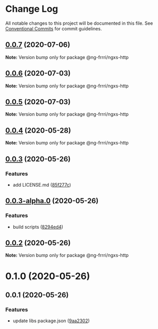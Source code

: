 # Change Log

All notable changes to this project will be documented in this file.
See [Conventional Commits](https://conventionalcommits.org) for commit guidelines.

## [0.0.7](https://github.com/bitflut/ng-frrri/compare/@ng-frrri/ngxs-http@0.0.6...@ng-frrri/ngxs-http@0.0.7) (2020-07-06)

**Note:** Version bump only for package @ng-frrri/ngxs-http





## [0.0.6](https://github.com/bitflut/ng-frrri/compare/@ng-frrri/ngxs-http@0.0.5...@ng-frrri/ngxs-http@0.0.6) (2020-07-03)

**Note:** Version bump only for package @ng-frrri/ngxs-http





## [0.0.5](https://github.com/bitflut/ng-frrri/compare/@ng-frrri/ngxs-http@0.0.4...@ng-frrri/ngxs-http@0.0.5) (2020-07-03)

**Note:** Version bump only for package @ng-frrri/ngxs-http





## [0.0.4](https://github.com/bitflut/ng-frrri/compare/@ng-frrri/ngxs-http@0.0.3...@ng-frrri/ngxs-http@0.0.4) (2020-05-28)

**Note:** Version bump only for package @ng-frrri/ngxs-http





## [0.0.3](https://github.com/bitflut/ng-frrri/compare/@ng-frrri/ngxs-http@0.0.3-alpha.0...@ng-frrri/ngxs-http@0.0.3) (2020-05-26)


### Features

* add LICENSE.md ([85f277c](https://github.com/bitflut/ng-frrri/commit/85f277c72c6a32387b2116dcccd86c6fe44152ad))





## [0.0.3-alpha.0](https://github.com/bitflut/ng-frrri/compare/@ng-frrri/ngxs-http@0.0.2...@ng-frrri/ngxs-http@0.0.3-alpha.0) (2020-05-26)


### Features

* build scripts ([8294ed4](https://github.com/bitflut/ng-frrri/commit/8294ed42f94f174d968dc4074f03e3d1347b5c81))





## [0.0.2](https://github.com/bitflut/ng-frrri/compare/@ng-frrri/ngxs-http@0.1.0...@ng-frrri/ngxs-http@0.0.2) (2020-05-26)

**Note:** Version bump only for package @ng-frrri/ngxs-http





# 0.1.0 (2020-05-26)



## 0.0.1 (2020-05-26)


### Features

* update libs package.json ([9aa2302](https://github.com/bitflut/ng-frrri/commit/9aa23023dc203a420e23a09e2f49dac34b5304cb))
